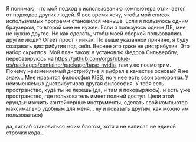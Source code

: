 Я понимаю, что мой подход к использованию компьютера отличается от подходов других людей.
Я все время хочу, чтобы мой список используемых программ становился меньше. Если я пользуюсь одним браузером, то второй мне не нужен. Если я пользуюсь одним ДЕ, мне не нужно другое. Но как сделать, чтобы моей сборкой пользовались другие люди? Ответ прост - никак.
По выше указанной причине, я буду создавать дистрибутив под себя. Вернее это даже не дистрибутив. Это набор скриптов.
Мой план таков: я установлю Федора Сильверблу, перебазируюсь на https://github.com/orgs/ublue-os/packages/container/package/base-nvidia, там уже посмотрим.
Почему неизменяемый дистрибутив я выбрал в качестве основы? Я не знаю...
Мне нравится философия KISS, но у нее есть свои заморочки. У неизменяемых дистрибутивов другая философия. У тебя есть пространство, куда ты не лезешь (да, и там я поковыряюсь). и есть уже пространство, где пользователь имеет полный доступ.
Цели этой ерунды: изучить контейнерные инструменты, сделать свой компьютер максимально удобным для меня... ну и показать другим, как можно им пользоваться)

да, гитхаб становиться моим блогом, хотя я не написал не единой строчки кода...
